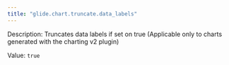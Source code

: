 ```yaml
---
title: "glide.chart.truncate.data_labels"
---
```


Description: Truncates data labels if set on true (Applicable only to charts generated with the charting v2 plugin)

Value: `true`